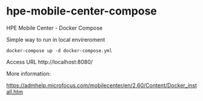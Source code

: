 # hpe-mobile-center-compose
HPE Mobile Center - Docker Compose

Simple way to run in local envireroment


```shell 
docker-compose up -d docker-compose.yml 
```

Access URL http://localhost:8080/



More information:

https://admhelp.microfocus.com/mobilecenter/en/2.60/Content/Docker_install.htm

